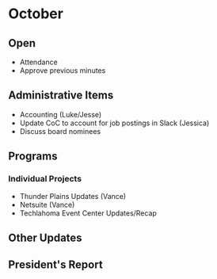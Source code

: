 # October

## Open
* Attendance
* Approve previous minutes

## Administrative Items
* Accounting (Luke/Jesse)
* Update CoC to account for job postings in Slack (Jessica)
* Discuss board nominees

## Programs

### Individual Projects
* Thunder Plains Updates (Vance)
* Netsuite (Vance)
* Techlahoma Event Center Updates/Recap

## Other Updates


## President's Report 
